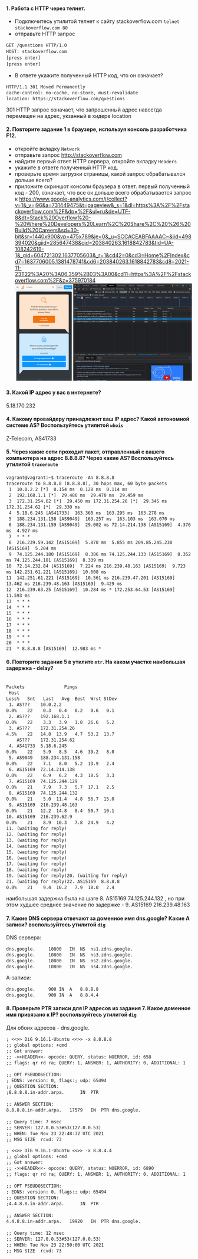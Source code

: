 #### 1. Работа c HTTP через телнет.
- Подключитесь утилитой телнет к сайту stackoverflow.com
`telnet stackoverflow.com 80`
- отправьте HTTP запрос
```bash
GET /questions HTTP/1.0
HOST: stackoverflow.com
[press enter]
[press enter]
```
- В ответе укажите полученный HTTP код, что он означает?
```buildoutcfg
HTTP/1.1 301 Moved Permanently
cache-control: no-cache, no-store, must-revalidate
location: https://stackoverflow.com/questions
```
301 HTTP запрос означает, что запрошенный адрес навсегда перемещен на адрес, укзанный в хидере location

#### 2. Повторите задание 1 в браузере, используя консоль разработчика F12.
- откройте вкладку `Network`
- отправьте запрос http://stackoverflow.com
- найдите первый ответ HTTP сервера, откройте вкладку `Headers`
- укажите в ответе полученный HTTP код.
- проверьте время загрузки страницы, какой запрос обрабатывался дольше всего?
- приложите скриншот консоли браузера в ответ.
первый полученный код - 200, означает, что все ок
дольше всего обрабатывается запрос к https://www.google-analytics.com/j/collect?v=1&_v=j96&a=731449475&t=pageview&_s=1&dl=https%3A%2F%2Fstackoverflow.com%2F&dp=%2F&ul=ru&de=UTF-8&dt=Stack%20Overflow%20-%20Where%20Developers%20Learn%2C%20Share%2C%20%26%20Build%20Careers&sd=30-bit&sr=1440x900&vp=475x789&je=0&_u=SCCACEABFAAAAC~&jid=498394020&gjid=285647438&cid=203840263.1618842783&tid=UA-108242619-1&_gid=604721302.1637705603&_r=1&cd42=0&cd3=Home%2FIndex&cd7=1637706005.1381478741&cd6=203840263.1618842783&cd8=2021-11-23T22%3A20%3A06.359%2B03%3A00&cd11=https%3A%2F%2Fstackoverflow.com%2F&z=375970184  
![img.png](img.png)
#### 3. Какой IP адрес у вас в интернете?
5.18.170.232
#### 4. Какому провайдеру принадлежит ваш IP адрес? Какой автономной системе AS? Воспользуйтесь утилитой `whois`
Z-Telecom, AS41733
#### 5. Через какие сети проходит пакет, отправленный с вашего компьютера на адрес 8.8.8.8? Через какие AS? Воспользуйтесь утилитой `traceroute`
```buildoutcfg
vagrant@vagrant:~$ traceroute -An 8.8.8.8
traceroute to 8.8.8.8 (8.8.8.8), 30 hops max, 60 byte packets
 1  10.0.2.2 [*]  0.154 ms  0.128 ms  0.114 ms
 2  192.168.1.1 [*]  29.486 ms  29.470 ms  29.459 ms
 3  172.31.254.62 [*]  29.450 ms 172.31.254.26 [*]  29.345 ms 172.31.254.62 [*]  29.330 ms
 4  5.18.6.245 [AS41733]  163.360 ms  163.295 ms  163.278 ms
 5  188.234.131.158 [AS9049]  163.257 ms  163.103 ms  163.070 ms
 6  188.234.131.159 [AS9049]  29.002 ms 72.14.214.138 [AS15169]  4.376 ms  4.927 ms
 7  * * *
 8  216.239.59.142 [AS15169]  5.870 ms  5.855 ms 209.85.245.238 [AS15169]  5.204 ms
 9  74.125.244.180 [AS15169]  8.386 ms 74.125.244.133 [AS15169]  8.352 ms 74.125.244.181 [AS15169]  8.339 ms
10  72.14.232.84 [AS15169]  7.224 ms 216.239.48.163 [AS15169]  9.723 ms 142.251.61.221 [AS15169]  10.608 ms
11  142.251.61.221 [AS15169]  10.561 ms 216.239.47.201 [AS15169]  13.462 ms 216.239.48.163 [AS15169]  9.429 ms
12  216.239.63.25 [AS15169]  10.284 ms * 172.253.64.53 [AS15169]  11.593 ms
13  * * *
14  * * *
15  * * *
16  * * *
17  * * *
18  * * *
19  * * *
20  * * *
21  * 8.8.8.8 [AS15169]  12.983 ms *
```
#### 6. Повторите задание 5 в утилите `mtr`. На каком участке наибольшая задержка - delay?
```buildoutcfg
                                                                                                         Packets               Pings
 Host                                                                                                   Loss%   Snt   Last   Avg  Best  Wrst StDev
 1. AS???    10.0.2.2                                                                                    0.0%    22    0.3   0.4   0.2   0.6   0.1
 2. AS???    192.168.1.1                                                                                 0.0%    22    3.3   3.9   1.8  26.6   5.2
 3. AS???    172.31.254.26                                                                               4.5%    22   14.8  13.9   4.7  53.2  13.7
    AS???    172.31.254.62
 4. AS41733  5.18.6.245                                                                                  0.0%    22    5.9   8.5   4.6  39.2   8.0
 5. AS9049   188.234.131.158                                                                             0.0%    22    7.1   8.0   5.2  13.9   2.4
 6. AS15169  72.14.214.138                                                                               0.0%    22    6.9   6.2   4.3  18.5   3.3
 7. AS15169  74.125.244.129                                                                              0.0%    21    7.9   7.3   5.7  17.1   2.5
 8. AS15169  74.125.244.132                                                                              0.0%    21    5.0  11.4   4.8  56.7  15.0
 9. AS15169  216.239.48.163                                                                              0.0%    21   12.2  14.8   8.4  50.7  10.1
10. AS15169  216.239.62.9                                                                                0.0%    21    8.9  10.3   7.8  24.9   4.2
11. (waiting for reply)
12. (waiting for reply)
13. (waiting for reply)
14. (waiting for reply)
15. (waiting for reply)
16. (waiting for reply)
17. (waiting for reply)
18. (waiting for reply)
19. (waiting for reply)20. (waiting for reply)
21. (waiting for reply)22. AS15169  8.8.8.8                                                             0.0%    21    9.4  10.2   7.9  18.0   2.4
```
наибольшая задержка была на шаге 8. AS15169  74.125.244.132 , но при этом худшее среднее значение по задержке -  9. AS15169  216.239.48.163
#### 7. Какие DNS сервера отвечают за доменное имя dns.google? Какие A записи? воспользуйтесь утилитой `dig`
DNS сервера:
```buildoutcfg
dns.google.		10800	IN	NS	ns1.zdns.google.
dns.google.		10800	IN	NS	ns3.zdns.google.
dns.google.		10800	IN	NS	ns2.zdns.google.
dns.google.		10800	IN	NS	ns4.zdns.google.
```
А-записи:
```buildoutcfg
dns.google.		900	IN	A	8.8.8.8
dns.google.		900	IN	A	8.8.4.4
```
#### 8. Проверьте PTR записи для IP адресов из задания 7. Какое доменное имя привязано к IP? воспользуйтесь утилитой `dig`
Для обоих адресов - dns.google.
```buildoutcfg
; <<>> DiG 9.16.1-Ubuntu <<>> -x 8.8.8.8
;; global options: +cmd
;; Got answer:
;; ->>HEADER<<- opcode: QUERY, status: NOERROR, id: 658
;; flags: qr rd ra; QUERY: 1, ANSWER: 1, AUTHORITY: 0, ADDITIONAL: 1

;; OPT PSEUDOSECTION:
; EDNS: version: 0, flags:; udp: 65494
;; QUESTION SECTION:
;8.8.8.8.in-addr.arpa.		IN	PTR

;; ANSWER SECTION:
8.8.8.8.in-addr.arpa.	17579	IN	PTR	dns.google.

;; Query time: 7 msec
;; SERVER: 127.0.0.53#53(127.0.0.53)
;; WHEN: Tue Nov 23 22:48:32 UTC 2021
;; MSG SIZE  rcvd: 73
```
```buildoutcfg
; <<>> DiG 9.16.1-Ubuntu <<>> -x 8.8.4.4
;; global options: +cmd
;; Got answer:
;; ->>HEADER<<- opcode: QUERY, status: NOERROR, id: 6890
;; flags: qr rd ra; QUERY: 1, ANSWER: 1, AUTHORITY: 0, ADDITIONAL: 1

;; OPT PSEUDOSECTION:
; EDNS: version: 0, flags:; udp: 65494
;; QUESTION SECTION:
;4.4.8.8.in-addr.arpa.		IN	PTR

;; ANSWER SECTION:
4.4.8.8.in-addr.arpa.	19920	IN	PTR	dns.google.

;; Query time: 12 msec
;; SERVER: 127.0.0.53#53(127.0.0.53)
;; WHEN: Tue Nov 23 22:50:00 UTC 2021
;; MSG SIZE  rcvd: 73
```